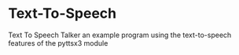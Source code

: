 # Text-To-Speech
Text To Speech Talker an example program using the text-to-speech features of the pyttsx3 module
